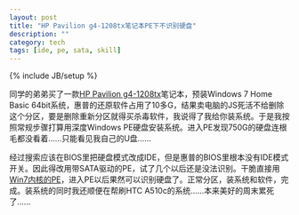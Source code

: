 ```yaml
---
layout: post
title: "HP Pavilion g4-1208tx笔记本PE下不识别硬盘"
description: ""
category: tech
tags: [ide, pe, sata, skill]
---
```

{% include JB/setup %}

同学的弟弟买了一款[HP Pavilion g4-1208tx](http://www.360buy.com/product/533472.html)笔记本，预装Windows 7 Home Basic 64bit系统，惠普的还原软件占用了10多G，结果卖电脑的JS死活不给删除这个分区，要是删除重新分区就得买杀毒软件，我说得了我给你装系统。于是我按照常规步骤打算用深度Windows PE硬盘安装系统。进入PE发现750G的硬盘连根毛都没看着……只能看见我自己的U盘……

经过搜索应该在BIOS里把硬盘模式改成IDE，但是惠普的BIOS里根本没有IDE模式开关。因此得改用带SATA驱动的PE，试了几个以后还是没法识别。干脆直接用[Win7内核的PE](https://www.google.com/search?hl=zh-cn&q=Win7%E5%86%85%E6%A0%B8%E7%9A%84PE)，进入PE以后果然可以识别硬盘了。正常分区，装系统和软件，完成。装系统的同时我还顺便在帮刷HTC A510c的系统……本来美好的周末累死了……
